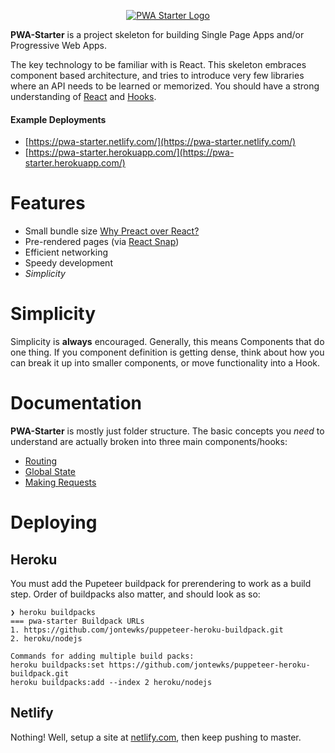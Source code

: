<p align="center">
  <a href="#"><img src="https://i.imgur.com/kJ7g4WG.jpg" alt="PWA Starter Logo" style="max-width: 50%;" /></a>
</p>

**PWA-Starter** is a project skeleton for building Single Page Apps and/or
Progressive Web Apps.

The key technology to be familiar with is React. This skeleton embraces
component based architecture, and tries to introduce very few libraries
where an API needs to be learned or memorized. You should have a strong understanding of [React](https://reactjs.org/docs/thinking-in-react.html) and [Hooks](https://reactjs.org/docs/hooks-intro.html).

#### Example Deployments

- [https://pwa-starter.netlify.com/](https://pwa-starter.netlify.com/)
- [https://pwa-starter.herokuapp.com/](https://pwa-starter.herokuapp.com/)

Features
========

- Small bundle size [Why Preact over React?](https://gist.github.com/staydecent/9c43364c8f52e944fdb1100bcc4bae82)
- Pre-rendered pages (via [React Snap](https://github.com/stereobooster/react-snap))
- Efficient networking
- Speedy development
- *Simplicity*

Simplicity
==========

Simplicity is **always** encouraged. Generally, this means Components
that do one thing. If you component definition is getting dense, think about how you can break it up into smaller components, or move functionality into a Hook.

Documentation
=============

**PWA-Starter** is mostly just folder structure. The basic concepts you _need_ to understand are actually broken into three main components/hooks:

- [Routing](https://github.com/inputlogic/elements/tree/master/components/router)
- [Global State](https://github.com/inputlogic/elements/tree/master/components/use-mapped-state)
- [Making Requests](https://github.com/inputlogic/elements/tree/master/components/use-request)


Deploying
=========

Heroku
------

You must add the Pupeteer buildpack for prerendering to work as a build step. Order of buildpacks also matter, and should look as so:

```fish
❯ heroku buildpacks
=== pwa-starter Buildpack URLs
1. https://github.com/jontewks/puppeteer-heroku-buildpack.git
2. heroku/nodejs

Commands for adding multiple build packs:
heroku buildpacks:set https://github.com/jontewks/puppeteer-heroku-buildpack.git
heroku buildpacks:add --index 2 heroku/nodejs
```

Netlify
-------

Nothing! Well, setup a site at [netlify.com](https://netlify.com), then keep pushing to master.
